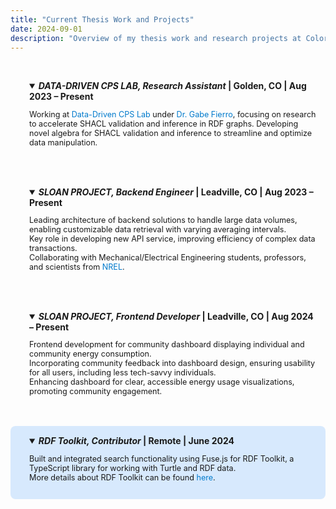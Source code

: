 ```yaml
---
title: "Current Thesis Work and Projects"
date: 2024-09-01
description: "Overview of my thesis work and research projects at Colorado School of Mines and beyond."
---
```



<details open class="card-light-mode" style="margin-top: 30px; margin-bottom: 20px; background-color: rgba(255, 255, 255, 0.1); padding: 15px; border-radius: 8px;">
  <summary style="cursor: pointer; font-size: 1em; font-weight: bold; color: inherit; padding-left: 15px;">
    <span style="font-style: italic;">DATA-DRIVEN CPS LAB, Research Assistant</span> | Golden, CO | Aug 2023 – Present
  </summary>
  <div style="margin-top: 10px; padding-left: 15px;">
    <p style="font-size: 0.9em; color: inherit;">
      Working at <a href="https://datadrivencps.github.io/website/" style="color: #007acc; text-decoration: none;">Data-Driven CPS Lab</a> under <a href="https://gtf.fyi/" style="color: #007acc; text-decoration: none;">Dr. Gabe Fierro</a>, focusing on research to accelerate SHACL validation and inference in RDF graphs. Developing novel algebra for SHACL validation and inference to streamline and optimize data manipulation.
    </p>
  </div>
</details>

<details open class="card-light-mode" style="margin-bottom: 20px; background-color: rgba(255, 255, 255, 0.1); padding: 15px; border-radius: 8px;">
  <summary style="cursor: pointer; font-size: 1em; font-weight: bold; color: inherit; padding-left: 15px;">
    <span style="font-style: italic;">SLOAN PROJECT, Backend Engineer</span> | Leadville, CO | Aug 2023 – Present
  </summary>
  <div style="margin-top: 10px; padding-left: 15px;">
    <ul style="font-size: 0.9em; color: inherit; list-style: none; padding-left: 0;">
      <li>Leading architecture of backend solutions to handle large data volumes, enabling customizable data retrieval with varying averaging intervals.</li>
      <li>Key role in developing new API service, improving efficiency of complex data transactions.</li>
      <li>Collaborating with Mechanical/Electrical Engineering students, professors, and scientists from <a href="https://www.nrel.gov/" style="color: #007acc; text-decoration: none;">NREL</a>.</li>
    </ul>
  </div>
</details>

<details open class="card-light-mode" style="margin-bottom: 20px; background-color: rgba(255, 255, 255, 0.1); padding: 15px; border-radius: 8px;">
  <summary style="cursor: pointer; font-size: 1em; font-weight: bold; color: inherit; padding-left: 15px;">
    <span style="font-style: italic;">SLOAN PROJECT, Frontend Developer</span> | Leadville, CO | Aug 2024 – Present
  </summary>
  <div style="margin-top: 10px; padding-left: 15px;">
    <ul style="font-size: 0.9em; color: inherit; list-style: none; padding-left: 0;">
      <li>Frontend development for community dashboard displaying individual and community energy consumption.</li>
      <li>Incorporating community feedback into dashboard design, ensuring usability for all users, including less tech-savvy individuals.</li>
      <li>Enhancing dashboard for clear, accessible energy usage visualizations, promoting community engagement.</li>
    </ul>
  </div>
</details>

<details open class="card-light-mode" style="margin-bottom: 20px; background-color: rgba(0, 122, 255, 0.15); padding: 15px; border-radius: 8px;">
  <summary style="cursor: pointer; font-size: 1em; font-weight: bold; color: inherit; padding-left: 15px;">
    <span style="font-style: italic;">RDF Toolkit, Contributor</span> | Remote | June 2024
  </summary>
  <div style="margin-top: 10px; padding-left: 15px;">
    <ul style="font-size: 0.9em; color: inherit; list-style: none; padding-left: 0;">
      <li>Built and integrated search functionality using Fuse.js for RDF Toolkit, a TypeScript library for working with Turtle and RDF data.</li>
      <li>More details about RDF Toolkit can be found <a href="https://ontology.brickschema.org/" style="color: #007acc; text-decoration: none;">here</a>.</li>
    </ul>
  </div>
</details>

